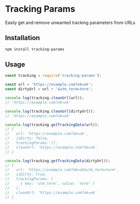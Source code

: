 # Tracking Params

Easily get and remove unwanted tracking parameters from URLs

## Installation

```bash
npm install tracking-params
```

## Usage

```js
const tracking = require('tracking-params');

const url = 'https://example.com?ok=ok';
const dirtyUrl = url + '&utm_term=term';

console.log(tracking.cleanUrl(url));
// 'https://example.com?ok=ok'

console.log(tracking.cleanUrl(dirtyUrl));
// 'https://example.com?ok=ok'

console.log(tracking.getTrackingData(url));
// {
//   url: 'https://example.com?ok=ok',
//   isDirty: false,
//   trackingParams: [],
//   cleanUrl: 'https://example.com?ok=ok'
// }

console.log(tracking.getTrackingData(dirtyUrl));
// {
//   url: 'https://example.com?ok=ok&utm_term=term',
//   isDirty: true,
//   trackingParams: [
//     { key: 'utm_term', value: 'term' }
//   ],
//   cleanUrl: 'https://example.com?ok=ok'
// }
```
